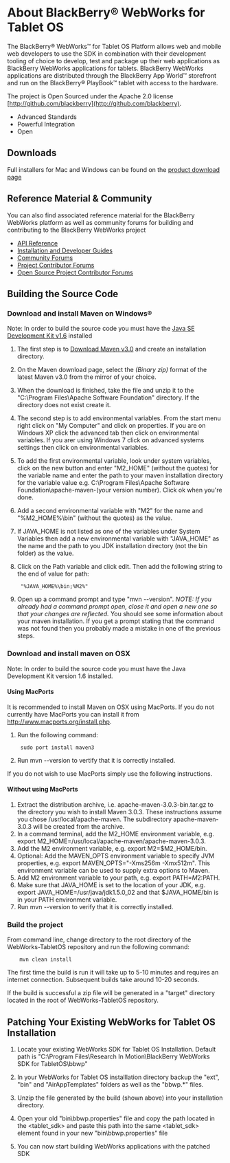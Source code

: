 # About BlackBerry&reg; WebWorks for Tablet OS
 
The BlackBerry&reg; WebWorks&trade; for Tablet OS Platform allows web and mobile web developers to use the SDK in combination with their development
tooling of choice to develop, test and package up their web applications as BlackBerry WebWorks applications for tablets.
BlackBerry WebWorks applications are distributed through the BlackBerry App World&trade; storefront and run on the BlackBerry&reg; PlayBook&trade;
tablet with access to the hardware.
 
The project is Open Sourced under the Apache 2.0 license [http://github.com/blackberry](http://github.com/blackberry).
 
* Advanced Standards
* Powerful Integration
* Open
 
## Downloads
Full installers for Mac and Windows can be found on the [product download page](http://developer.blackberry.com/html5/download/sdk)
 
## Reference Material &amp; Community
You can also find associated reference material for the BlackBerry WebWorks platform as well as community forums for building and contributing to the BlackBerry WebWorks project
 
* [API Reference](http://www.blackberry.com/developers/docs/webworks/api/playbook/)
* [Installation and Developer Guides](http://docs.blackberry.com/en/developers/subcategories/?userType=21&category=BlackBerry+WebWorks+SDK+for+Tablet+OS)
* [Community Forums](http://supportforums.blackberry.com/t5/Web-Development/bd-p/browser_dev)
* [Project Contributor Forums](http://supportforums.blackberry.com/t5/BlackBerry-WebWorks/bd-p/ww_con)
* [Open Source Project Contributor Forums](http://supportforums.blackberry.com/t5/BlackBerry-WebWorks/bd-p/ww_con)
 
## Building the Source Code
 
### Download and install Maven on Windows&reg;
Note: In order to build the source code you must have the [Java SE Development Kit v1.6](http://java.sun.com/javase/downloads/index.jsp#jdk) installed
 
1. The first step is to [Download Maven v3.0](http://maven.apache.org/download.html) and create an installation directory.
2. On the Maven download page, select the _(Binary zip)_ format of the latest Maven v3.0 from the mirror of your choice.
3. When the download is finished, take the file and unzip it to the "C:\Program Files\Apache Software Foundation" directory. If the directory does not exist create it.
4. The second step is to add environmental variables. From the start menu right click on "My Computer" and click on properties. If you are on Windows XP click the advanced tab then click on environmental variables. If you arer using Windows 7 click on advanced systems settings then click on environmental variables.
5. To add the first environmental variable, look under system variables, click on the new button and enter "M2_HOME" (without the quotes) for the variable name and enter the path to your maven installation directory for the variable value e.g. C:\Program Files\Apache Software Foundation\apache-maven-(your version number). Click ok when you're done.
6. Add a second environmental variable with "M2" for the name and "%M2_HOME%\bin" (without the quotes) as the value.
7. If JAVA_HOME is not listed as one of the variables under System Variables then add a new environmental variable with "JAVA_HOME" as the name and the path to you JDK installation directory (not the bin folder) as the value.
8. Click on the Path variable and click edit. Then add the following string to the end of value for path:
 
        "%JAVA_HOME%\bin;%M2%"
     
9. Open up a command prompt and type "mvn --version". _NOTE: If you already had a command prompt open, close it and open a new one so that your changes are reflected._ You should see some information about your maven installation. If you get a prompt stating that the command was not found then you probably made a mistake in one of the previous steps.

### Download and install maven on OSX

Note: In order to build the source code you must have the Java Development Kit version 1.6 installed.


#### Using MacPorts 
It is recommended to install Maven on OSX using MacPorts. If you do not currently have MacPorts you can install it from http://www.macports.org/install.php.

1. Run the following command:
 
        sudo port install maven3
      
2. Run mvn --version to vertify that it is correctly installed.

If you do not wish to use MacPorts simply use the following instructions.

#### Without using MacPorts
1. Extract the distribution archive, i.e. apache-maven-3.0.3-bin.tar.gz to the directory you wish to install Maven 3.0.3. These instructions assume you chose /usr/local/apache-maven. The subdirectory apache-maven-3.0.3 will be created from the archive.
2. In a command terminal, add the M2_HOME environment variable, e.g. export M2_HOME=/usr/local/apache-maven/apache-maven-3.0.3.
3. Add the M2 environment variable, e.g. export M2=$M2_HOME/bin.
4. Optional: Add the MAVEN_OPTS environment variable to specify JVM properties, e.g. export MAVEN_OPTS="-Xms256m -Xmx512m". This environment variable can be used to supply extra options to Maven.
5. Add M2 environment variable to your path, e.g. export PATH=$M2:$PATH.
6. Make sure that JAVA_HOME is set to the location of your JDK, e.g. export JAVA_HOME=/usr/java/jdk1.5.0_02 and that $JAVA_HOME/bin is in your PATH environment variable.
7. Run mvn --version to verify that it is correctly installed.


### Build the project
 
From command line, change directory to the root directory of the WebWorks-TabletOS repository and run the following command:
 
        mvn clean install
 
The first time the build is run it will take up to 5-10 minutes and requires an internet connection. Subsequent builds take around 10-20 seconds.
 
If the build is successful a zip file will be generated in a "target" directory located in the root of WebWorks-TabletOS repository.
 
## Patching Your Existing WebWorks for Tablet OS Installation
 
1. Locate your existing WebWorks SDK for Tablet OS Installation.  Default path is "C:\Program Files\Research In Motion\BlackBerry WebWorks SDK for TabletOS\bbwp"
 
2. In your WebWorks for Tablet OS installlation directory backup the "ext", "bin" and "AirAppTemplates" folders as well as the "bbwp.*" files.
 
3. Unzip the file generated by the build (shown above) into your installation directory.
 
4. Open your old "bin\bbwp.properties" file and copy the path located in the <tablet_sdk> and paste this path into the same <tablet_sdk> element found in your new "bin\bbwp.properties" file
 
5. You can now start building WebWorks applications with the patched SDK